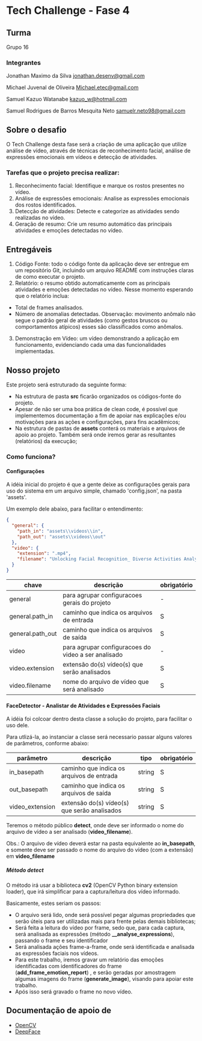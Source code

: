 # Tech Challenge - Fase 4


## Turma
Grupo 16


### Integrantes

Jonathan Maximo da Silva
jonathan.desenv@gmail.com

Michael Juvenal de Oliveira
Michael.etec@gmail.com

Samuel Kazuo Watanabe
kazuo_w@hotmail.com

Samuel Rodrigues de Barros Mesquita Neto
samuelr.neto98@gmail.com


## Sobre o desafio

O Tech Challenge desta fase será a criação de uma aplicação que utilize análise de vídeo, através de técnicas de reconhecimento facial, análise de expressões emocionais em vídeos e detecção de atividades.


### Tarefas que o projeto precisa realizar:

1. Reconhecimento facial: Identifique e marque os rostos presentes no vídeo.
2. Análise de expressões emocionais: Analise as expressões emocionais dos rostos identificados.
3. Detecção de atividades: Detecte e categorize as atividades sendo realizadas no vídeo.
4. Geração de resumo: Crie um resumo automático das principais atividades e emoções detectadas no vídeo.


## Entregáveis

1. Código Fonte: todo o código fonte da aplicação deve ser entregue em um repositório Git, incluindo um arquivo README com instruções claras de como executar o projeto.
2. Relatório: o resumo obtido automaticamente com as principais atividades e emoções detectadas no vídeo. Nesse momento esperando que o relatório inclua:
  -  Total de frames analisados.
  -  Número de anomalias detectadas.
Observação: movimento anômalo não segue o padrão geral de atividades (como gestos bruscos ou comportamentos atípicos) esses são classificados como anômalos.
3. Demonstração em Vídeo: um vídeo demonstrando a aplicação em funcionamento, evidenciando cada uma das funcionalidades implementadas.


## Nosso projeto

Este projeto será estruturado da seguinte forma:

- Na estrutura de pasta **src** ficarão organizados os códigos-fonte do projeto.
- Apesar de não ser uma boa prática de clean code, é possível que implementemos documentação a fim de apoiar nas explicações e/ou motivações para as ações e configurações, para fins acadêmicos;
- Na estrutura de pastas de **assets** conterá os materiais e arquivos de apoio ao projeto. Também será onde iremos gerar as resultantes (relatórios) da execução;

### Como funciona?

#### Configurações
A idéia inicial do projeto é que a gente deixe as configurações gerais para uso do sistema em um arquivo simple, chamado 'config.json', na pasta 'assets'.

Um exemplo dele abaixo, para facilitar o entendimento:

```json
{
  "general": {
    "path_in": "assets\\videos\\in",
    "path_out": "assets\\videos\\out"
  },
  "video": {
    "extension": ".mp4",
    "filename": "Unlocking Facial Recognition_ Diverse Activities Analysis.mp4"
  }
}
```

| chave | descrição | obrigatório |
| --- | --- | --- |
| general | para agrupar configuracoes gerais do projeto | - |
| general.path_in | caminho que indica os arquivos de entrada | S |
| general.path_out | caminho que indica os arquivos de saída | S |
| video | para agrupar configuracoes do video a ser analisado | - |
| video.extension | extensão do(s) vídeo(s) que serão analisados | S |
| video.filename | nome do arquivo de vídeo que será analisado | S |

#### FaceDetector - Analistar de Atividades e Expressões Faciais
A idéia foi colcoar dentro desta classe a solução do projeto, para facilitar o uso dele.

Para utlizá-la, ao instanciar a classe será necessario passar alguns valores de parâmetros, conforme abaixo:

| parâmetro | descrição | tipo | obrigatório |
| --- | --- | --- | --- |
| in_basepath | caminho que indica os arquivos de entrada | string | S |
| out_basepath | caminho que indica os arquivos de saída | string | S |
| video_extension | extensão do(s) vídeo(s) que serão analisados | string | S |

Teremos o método público **detect**, onde deve ser informado o nome do arquivo de vídeo a ser analisado (**video_filename**). 

Obs.: O arquivo de vídeo deverá estar na pasta equivalente ao **in_basepath**, e somente deve ser passado o nome do arquivo do vídeo (com a extensão) em **video_filename**

##### Método detect

O método irá usar a biblioteca **cv2** (OpenCV Python binary extension loader), que irá simplificar para a captura/leitura dos vídeo informado.

Basicamente, estes seriam os passos:

- O arquivo será lido, onde será possível pegar algumas propriedades que serão úteis para ser utilizadas mais para frente pelas demais bibliotecas;
- Será feita a leitura do vídeo por frame, sedo que, para cada captura, será analisada as expressões (método **__analyse_expressions**), passando o frame e seu identificador
- Será analisada ações frame-a-frame, onde será identificada e analisada as expressões faciais nos vídeos.
- Para este trabalho, iremos gravar um relatório das emoções identificadas com identificadores do frame (**__add_frame_emotion_report__**) , e serão geradas por amostragem algumas imagens do frame (**__generate_image__**), visando para apoiar este trabalho.
- Após isso será gravado o frame no novo vídeo.


## Documentação de apoio de

- [OpenCV](https://docs.opencv.org/4.x/)
- [DeepFace](https://github.com/serengil/deepface)

